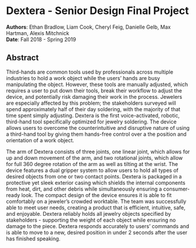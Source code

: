 # Dextera - Senior Design Final Project

__Authors__: Ethan Bradlow, Liam Cook, Cheryl Feig, Danielle Gelb, Max Hartman, Alexis Mitchnick  
__Date__: Fall 2018 - Spring 2019

## Abstract
Third-hands are common tools used by professionals across multiple industries to hold a work object while the users’ hands are busy manipulating the object. However, these tools are manually adjusted, which requires a user to put down their tools, break their workflow to adjust the device, and potentially risk damaging their work in the process. Jewelers are especially affected by this problem; the stakeholders surveyed will spend approximately half of their day soldering, with the majority of that time spent simply adjusting. Dextera is the first voice-activated, robotic, third-hand tool specifically optimized for jewelry soldering. The device allows users to overcome the counterintuitive and disruptive nature of using a third-hand tool by giving them hands-free control over a the position and orientation of a work object.

The arm of Dextera consists of three joints, one linear joint, which allows for up and down movement of the arm, and two rotational joints, which allow for full 360 degree rotation of the arm as well as tilting at the wrist. The device features a dual gripper system to allow users to hold all types of desired objects from one or two contact points. Dextera is packaged in a protective yet sleek exterior casing which shields the internal components from heat, dirt, and other debris while simultaneously ensuring a consumer-ready look. The compact design of the device ensures it is able to fit comfortably on a jeweler’s crowded worktable.
The team was successfully able to meet user needs, creating a product that is efficient, intuitive, safe, and enjoyable. Dextera reliably holds all jewelry objects specified by stakeholders - supporting the weight of each object while ensuring no damage to the piece. Dextera responds accurately to users’ commands and is able to move to a new, desired position in under 2 seconds after the user has finished speaking.
